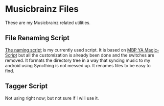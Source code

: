 # Musicbrainz Files

These are my Musicbrainz related utilities.

## File Renaming Script

[The naming script](FileRenaming.pts) is my currently used script.
It is based on [MBP YA Magic-Script](https://gist.github.com/xstefen/820c9b9e8cbe668a2d01d2ff60c69d24)
but all the customization is already been done and the switches are removed.
It formats the directory tree in a way that syncing music to my android
using Syncthing is not messed up.
It renames files to be easy to find.

## Tagger Script

Not using right now; but not sure if I will use it.
